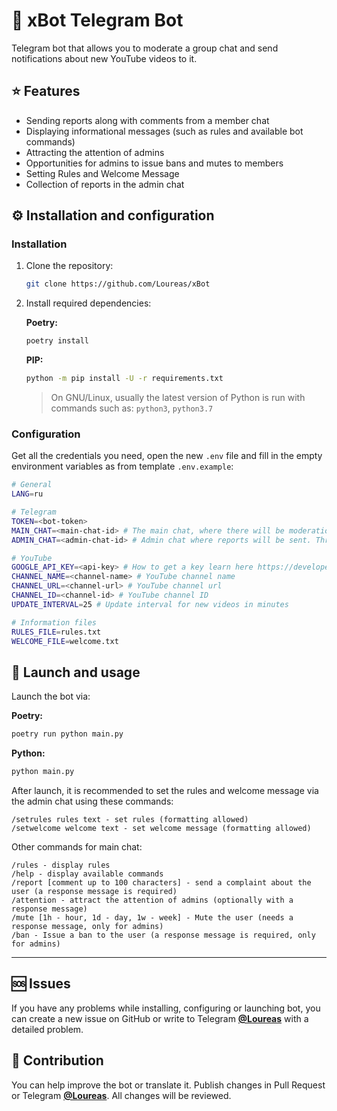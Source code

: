 # 🤖 xBot Telegram Bot

Telegram bot that allows you to moderate a group chat and send notifications about new YouTube videos to it.

## ⭐️ Features

- Sending reports along with comments from a member chat
- Displaying informational messages (such as rules and available bot commands)
- Attracting the attention of admins
- Opportunities for admins to issue bans and mutes to members
- Setting Rules and Welcome Message
- Collection of reports in the admin chat

## ⚙️ Installation and configuration

### Installation

1. Clone the repository:

    ```sh
    git clone https://github.com/Loureas/xBot
    ```

2. Install required dependencies:

    **Poetry:**

    ```sh
    poetry install
    ```

    **PIP:**

    ```sh
    python -m pip install -U -r requirements.txt
    ```
    > On GNU/Linux, usually the latest version of Python is run with commands such as: `python3`, `python3.7`

### Configuration

Get all the credentials you need, open the new `.env` file and fill in the empty environment variables as from template `.env.example`:

```sh
# General
LANG=ru

# Telegram
TOKEN=<bot-token>
MAIN_CHAT=<main-chat-id> # The main chat, where there will be moderation, members and the arrival of notifications about new videos
ADMIN_CHAT=<admin-chat-id> # Admin chat where reports will be sent. Through this chat rules and greetings are sets

# YouTube
GOOGLE_API_KEY=<api-key> # How to get a key learn here https://developers.google.com/youtube/v3/getting-started
CHANNEL_NAME=<channel-name> # YouTube channel name
CHANNEL_URL=<channel-url> # YouTube channel url
CHANNEL_ID=<channel-id> # YouTube channel ID
UPDATE_INTERVAL=25 # Update interval for new videos in minutes

# Information files
RULES_FILE=rules.txt
WELCOME_FILE=welcome.txt
```

## 📝 Launch and usage

Launch the bot via:

**Poetry:**

```sh
poetry run python main.py
```

**Python:**

```sh
python main.py
```

After launch, it is recommended to set the rules and welcome message via the admin chat using these commands:

```
/setrules rules text - set rules (formatting allowed)
/setwelcome welcome text - set welcome message (formatting allowed)
```

Other commands for main chat:

```
/rules - display rules
/help - display available commands
/report [comment up to 100 characters] - send a complaint about the user (a response message is required)
/attention - attract the attention of admins (optionally with a response message)
/mute [1h - hour, 1d - day, 1w - week] - Mute the user (needs a response message, only for admins)
/ban - Issue a ban to the user (a response message is required, only for admins)
```

* * *

## 🆘 Issues
If you have any problems while installing, configuring or launching bot, you can create a new issue on GitHub or write to Telegram [**@Loureas**](https://t.me/Loureas) with a detailed problem.

## 🔧 Contribution
You can help improve the bot or translate it. Publish changes in Pull Request or Telegram [**@Loureas**](https://t.me/Loureas). All changes will be reviewed.

